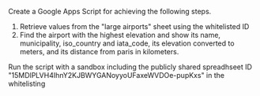 
Create a Google Apps Script for achieving the following steps.

1. Retrieve values from the "large airports" sheet using the whitelisted ID
2. Find the airport with the highest elevation and show its name, municipality, iso_country and iata_code, its elevation converted to meters, and its distance from paris in kilometers.

Run the script with a sandbox including the publicly shared spreadhseet ID "15MDlPLVH4IhnY2KJBWYGANoyyoUFaxeWVDOe-pupKxs" in the whitelisting